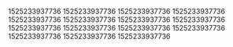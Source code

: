 1525233937736
1525233937736
1525233937736
1525233937736
1525233937736
1525233937736
1525233937736
1525233937736
1525233937736
1525233937736
1525233937736
1525233937736
1525233937736
1525233937736
1525233937736